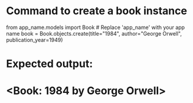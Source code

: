 # Command to create a book instance
from app_name.models import Book  # Replace 'app_name' with your app name
book = Book.objects.create(title="1984", author="George Orwell", publication_year=1949)

# Expected output:
# <Book: 1984 by George Orwell>